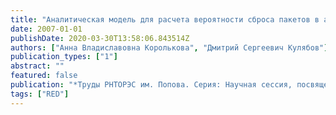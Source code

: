 ```yaml
---
title: "Аналитическая модель для расчета вероятности сброса пакетов в алгоритме RED"
date: 2007-01-01
publishDate: 2020-03-30T13:58:06.843514Z
authors: ["Анна Владиславовна Королькова", "Дмитрий Сергеевич Кулябов"]
publication_types: ["1"]
abstract: ""
featured: false
publication: "*Труды РНТОРЭС им. Попова. Серия: Научная сессия, посвященная Дню радио. Выпуск: LXII*"
tags: ["RED"]
---
```


